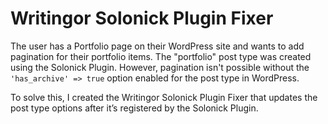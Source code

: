 # Writingor Solonick Plugin Fixer

The user has a Portfolio page on their WordPress site and wants to add pagination for their portfolio items. The "portfolio" post type was created using the Solonick Plugin. However, pagination isn't possible without the ```'has_archive' => true``` option enabled for the post type in WordPress.

To solve this, I created the Writingor Solonick Plugin Fixer that updates the post type options after it’s registered by the Solonick Plugin.
